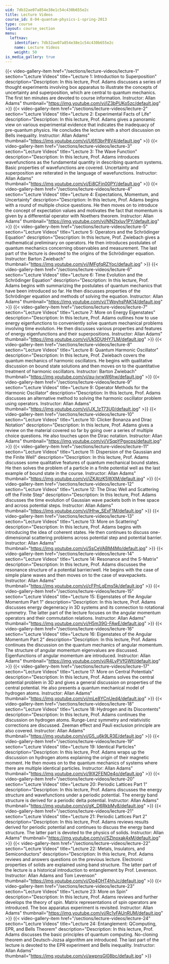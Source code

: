 ```yaml
---
uid: 7db32ae07a854e38e1c54c430b655e2c
title: Lecture Videos
course_id: 8-04-quantum-physics-i-spring-2013
type: course
layout: course_section
menu:
  leftnav:
    identifier: 7db32ae07a854e38e1c54c430b655e2c
    name: Lecture Videos
    weight: 50
is_media_gallery: true
---
```

{{< video-gallery-item href="/sections/lecture-videos/lecture-1" section="Lecture Videos" title="Lecture 1: Introduction to Superposition" description="Description: In this lecture, Prof. Adams discusses a series of thought experiments involving box apparatus to illustrate the concepts of uncertainty and superposition, which are central to quantum mechanics. The first ten minutes are devoted to course information. Instructor: Allan Adams" thumbnail="https://img.youtube.com/vi/lZ3bPUKo5zc/default.jpg" >}} {{< video-gallery-item href="/sections/lecture-videos/lecture-2" section="Lecture Videos" title="Lecture 2: Experimental Facts of Life" description="Description: In this lecture, Prof. Adams gives a panoramic view on various experimental evidence that indicates the inadequacy of pre-quantum physics. He concludes the lecture with a short discussion on Bells inequality. Instructor: Allan Adams" thumbnail="https://img.youtube.com/vi/U6fI3brP8V4/default.jpg" >}} {{< video-gallery-item href="/sections/lecture-videos/lecture-3" section="Lecture Videos" title="Lecture 3: The Wave Function" description="Description: In this lecture, Prof. Adams introduces wavefunctions as the fundamental quantity in describing quantum systems. Basic properties of wavefunctions are covered. Uncertainty and superposition are reiterated in the language of wavefunctions. Instructor: Allan Adams" thumbnail="https://img.youtube.com/vi/Ei8CFin00PY/default.jpg" >}} {{< video-gallery-item href="/sections/lecture-videos/lecture-4" section="Lecture Videos" title="Lecture 4: Expectations, Momentum, and Uncertainty" description="Description: In this lecture, Prof. Adams begins with a round of multiple choice questions. He then moves on to introduce the concept of expectation values and motivates the fact that momentum is given by a differential operator with Noethers theorem. Instructor: Allan Adams" thumbnail="https://img.youtube.com/vi/NN2txluv1PY/default.jpg" >}} {{< video-gallery-item href="/sections/lecture-videos/lecture-5" section="Lecture Videos" title="Lecture 5: Operators and the Schrödinger Equation" description="Description: In this lecture, Prof. Zwiebach gives a mathematical preliminary on operators. He then introduces postulates of quantum mechanics concerning observables and measurement. The last part of the lecture is devoted to the origins of the Schrödinger equation. Instructor: Barton Zwiebach" thumbnail="https://img.youtube.com/vi/lMFgfqRZYoc/default.jpg" >}} {{< video-gallery-item href="/sections/lecture-videos/lecture-6" section="Lecture Videos" title="Lecture 6: Time Evolution and the Schrödinger Equation" description="Description: In this lecture, Prof. Adams begins with summarizing the postulates of quantum mechanics that have been introduced so far. He then discusses properties of the Schrödinger equation and  methods of solving the equation. Instructor: Allan Adams" thumbnail="https://img.youtube.com/vi/TWpyhsPAK14/default.jpg" >}} {{< video-gallery-item href="/sections/lecture-videos/lecture-7" section="Lecture Videos" title="Lecture 7: More on Energy Eigenstates" description="Description: In this lecture, Prof. Adams outlines how to use energy eigenfunctions to conveniently solve quantum mechanical problems involving time evolution. He then discusses various properties and features of energy eigenfunctions and their superpositions. Instructor: Allan Adams" thumbnail="https://img.youtube.com/vi/Uk5DUtHY7LM/default.jpg" >}} {{< video-gallery-item href="/sections/lecture-videos/lecture-8" section="Lecture Videos" title="Lecture 8: Quantum Harmonic Oscillator" description="Description: In this lecture, Prof. Zwiebach covers the quantum mechanics of harmonic oscillators. He begins with qualitative discussion on bound state solutions and then moves on to the quantitative treatment of harmonic oscillators. Instructor: Barton Zwiebach" thumbnail="https://img.youtube.com/vi/qu-jyrwW6hw/default.jpg" >}} {{< video-gallery-item href="/sections/lecture-videos/lecture-9" section="Lecture Videos" title="Lecture 9: Operator Methods for the Harmonic Oscillator" description="Description: In this lecture, Prof. Adams discusses an alternative method to solving the harmonic oscillator problem using operators. Instructor: Allan Adams" thumbnail="https://img.youtube.com/vi/jJX_1zT73U0/default.jpg" >}} {{< video-gallery-item href="/sections/lecture-videos/lecture-10" section="Lecture Videos" title="Lecture 10: Clicker Bonanza and Dirac Notation" description="Description: In this lecture, Prof. Adams gives a review on the material covered so far by going over a series of multiple choice questions. He also touches upon the Dirac notation. Instructor: Allan Adams" thumbnail="https://img.youtube.com/vi/VSqpYPgxcps/default.jpg" >}} {{< video-gallery-item href="/sections/lecture-videos/lecture-11" section="Lecture Videos" title="Lecture 11: Dispersion of the Gaussian and the Finite Well" description="Description: In this lecture, Prof. Adams discusses some qualitative features of quantum mechanical bound states. He then solves the problem of a particle in a finite potential well as the last example of bound state in the course. Instructor: Allan Adams" thumbnail="https://img.youtube.com/vi/iZKAtzK5WXM/default.jpg" >}} {{< video-gallery-item href="/sections/lecture-videos/lecture-12" section="Lecture Videos" title="Lecture 12: The Dirac Well and Scattering off the Finite Step" description="Description: In this lecture, Prof. Adams discusses the time evolution of Gaussian wave packets both in free space and across potential steps. Instructor: Allan Adams" thumbnail="https://img.youtube.com/vi/lHhw_SExF1M/default.jpg" >}} {{< video-gallery-item href="/sections/lecture-videos/lecture-13" section="Lecture Videos" title="Lecture 13: More on Scattering" description="Description: In this lecture, Prof. Adams begins with introducing the idea of coherent states. He then continues to discuss one-dimensional scattering problems across potential step and potential barrier. Instructor: Allan Adams" thumbnail="https://img.youtube.com/vi/SsCeVABM4Mo/default.jpg" >}} {{< video-gallery-item href="/sections/lecture-videos/lecture-14" section="Lecture Videos" title="Lecture 14: Resonance and the S-Matrix" description="Description: In this lecture, Prof. Adams discusses the resonance structure of a potential barrier/well. He begins with the case of simple plane waves and then moves on to the case of wavepackets. Instructor: Allan Adams" thumbnail="https://img.youtube.com/vi/cFPnLqEms5k/default.jpg" >}} {{< video-gallery-item href="/sections/lecture-videos/lecture-15" section="Lecture Videos" title="Lecture 15: Eigenstates of the Angular Momentum Part 1" description="Description: In this lecture, Prof. Adams discusses energy degeneracy in 3D systems and its connection to rotational symmetry. The latter part of the lecture focuses on the angular momentum operators and their commutation relations. Instructor: Allan Adams" thumbnail="https://img.youtube.com/vi/H5m39G-FAwE/default.jpg" >}} {{< video-gallery-item href="/sections/lecture-videos/lecture-16" section="Lecture Videos" title="Lecture 16: Eigenstates of the Angular Momentum Part 2" description="Description: In this lecture, Prof. Adams continues the discussion on the quantum mechanics of angular momentum. The structure of angular momentum eigenvalues are discussed. Eigenfunctions of angular momentum are introduced. Instructor: Allan Adams" thumbnail="https://img.youtube.com/vi/R4LyPVfGWtI/default.jpg" >}} {{< video-gallery-item href="/sections/lecture-videos/lecture-17" section="Lecture Videos" title="Lecture 17: More on Central Potentials" description="Description: In this lecture, Prof. Adams solves the central potential problem in 3D and gives a general discussion on properties of the central potential. He also presents a quantum mechanical model of hydrogen atoms. Instructor: Allan Adams" thumbnail="https://img.youtube.com/vi/mLe8YCnUed4/default.jpg" >}} {{< video-gallery-item href="/sections/lecture-videos/lecture-18" section="Lecture Videos" title="Lecture 18: Hydrogen and its Discontents" description="Description: In this lecture, Prof. Adams continues the discussion on hydrogen atoms. Runge-Lenz symmetry and relativistic corrections are discussed. Zeeman effect and Pauli exclusion principle are also covered. Instructor: Allan Adams" thumbnail="https://img.youtube.com/vi/G5_u6k9LR3E/default.jpg" >}} {{< video-gallery-item href="/sections/lecture-videos/lecture-19" section="Lecture Videos" title="Lecture 19: Identical Particles" description="Description: In this lecture, Prof. Adams wraps up the discussion on hydrogen atoms explaining the origin of their magnetic moment. He then moves on to the quantum mechanics of systems where there are multiple identical particles. Instructor: Allan Adams" thumbnail="https://img.youtube.com/vi/9lX2FENOe4o/default.jpg" >}} {{< video-gallery-item href="/sections/lecture-videos/lecture-20" section="Lecture Videos" title="Lecture 20: Periodic Lattices Part 1" description="Description: In this lecture, Prof. Adams discusses the energy structure and wavefunctions under a periodic potential. The energy band structure is derived for a periodic delta potential. Instructor: Allan Adams" thumbnail="https://img.youtube.com/vi/gK_D6RkbMy8/default.jpg" >}} {{< video-gallery-item href="/sections/lecture-videos/lecture-21" section="Lecture Videos" title="Lecture 21: Periodic Lattices Part 2" description="Description: In this lecture, Prof. Adams reviews results derived for periodic potential and continues to discuss the energy band structure. The latter part is devoted to the physics of solids. Instructor: Allan Adams" thumbnail="https://img.youtube.com/vi/SZlnoxak4xM/default.jpg" >}} {{< video-gallery-item href="/sections/lecture-videos/lecture-22" section="Lecture Videos" title="Lecture 22: Metals, Insulators, and Semiconductors" description="Description: In this lecture, Prof. Adams reviews and answers questions on the previous lecture. Electronic properties of solids are explained using band structure. The latter part of the lecture is a historical introduction to entanglement by Prof. Levenson. Instructor: Allan Adams and Tom Levenson" thumbnail="https://img.youtube.com/vi/Oq4OHT4hhJc/default.jpg" >}} {{< video-gallery-item href="/sections/lecture-videos/lecture-23" section="Lecture Videos" title="Lecture 23: More on Spin" description="Description: In this lecture, Prof. Adams reviews and further develops the theory of spin. Matrix representations of spin operators are introduced. The box apparatus experiment is revisited. Instructor: Allan Adams" thumbnail="https://img.youtube.com/vi/Rc1vFAUnRUM/default.jpg" >}} {{< video-gallery-item href="/sections/lecture-videos/lecture-24" section="Lecture Videos" title="Lecture 24: Entanglement: QComputing, EPR, and Bells Theorem" description="Description: In this lecture, Prof. Adams discusses the basic principles of quantum computing. No-cloning theorem and Deutsch-Jozsa algorithm are introduced. The last part of the lecture is devoted to the EPR experiment and Bells inequality. Instructor: Allan Adams" thumbnail="https://img.youtube.com/vi/awpnsGl08bc/default.jpg" >}}